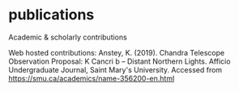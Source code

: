 # publications
Academic &amp; scholarly contributions

Web hosted contributions:
Anstey, K. (2019). Chandra Telescope Observation Proposal: K Cancri b – Distant Northern Lights. Afficio Undergraduate Journal, Saint Mary's University. Accessed from https://smu.ca/academics/name-356200-en.html
